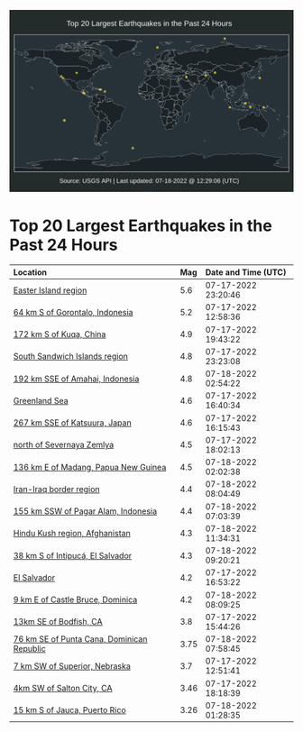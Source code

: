 ![Map](./map.png)

# Top 20 Largest Earthquakes in the Past 24 Hours

| Location | Mag | Date and Time (UTC) |
|:---|:---|:---|
| [Easter Island region](https://earthquake.usgs.gov/earthquakes/eventpage/us6000i3bs) | 5.6 | 07-17-2022 23:20:46 |
| [64 km S of Gorontalo, Indonesia](https://earthquake.usgs.gov/earthquakes/eventpage/us6000i38n) | 5.2 | 07-17-2022 12:58:36 |
| [172 km S of Kuqa, China](https://earthquake.usgs.gov/earthquakes/eventpage/us6000i3ax) | 4.9 | 07-17-2022 19:43:22 |
| [South Sandwich Islands region](https://earthquake.usgs.gov/earthquakes/eventpage/us6000i3bz) | 4.8 | 07-17-2022 23:23:08 |
| [192 km SSE of Amahai, Indonesia](https://earthquake.usgs.gov/earthquakes/eventpage/us6000i3ck) | 4.8 | 07-18-2022 02:54:22 |
| [Greenland Sea](https://earthquake.usgs.gov/earthquakes/eventpage/us6000i3a5) | 4.6 | 07-17-2022 16:40:34 |
| [267 km SSE of Katsuura, Japan](https://earthquake.usgs.gov/earthquakes/eventpage/us6000i39x) | 4.6 | 07-17-2022 16:15:43 |
| [north of Severnaya Zemlya](https://earthquake.usgs.gov/earthquakes/eventpage/us6000i3aj) | 4.5 | 07-17-2022 18:02:13 |
| [136 km E of Madang, Papua New Guinea](https://earthquake.usgs.gov/earthquakes/eventpage/us6000i3cf) | 4.5 | 07-18-2022 02:02:38 |
| [Iran-Iraq border region](https://earthquake.usgs.gov/earthquakes/eventpage/us6000i3dq) | 4.4 | 07-18-2022 08:04:49 |
| [155 km SSW of Pagar Alam, Indonesia](https://earthquake.usgs.gov/earthquakes/eventpage/us6000i3di) | 4.4 | 07-18-2022 07:03:39 |
| [Hindu Kush region, Afghanistan](https://earthquake.usgs.gov/earthquakes/eventpage/us6000i3ee) | 4.3 | 07-18-2022 11:34:31 |
| [38 km S of Intipucá, El Salvador](https://earthquake.usgs.gov/earthquakes/eventpage/us6000i3dz) | 4.3 | 07-18-2022 09:20:21 |
| [El Salvador](https://earthquake.usgs.gov/earthquakes/eventpage/us6000i3a8) | 4.2 | 07-17-2022 16:53:22 |
| [9 km E of Castle Bruce, Dominica](https://earthquake.usgs.gov/earthquakes/eventpage/us6000i3dr) | 4.2 | 07-18-2022 08:09:25 |
| [13km SE of Bodfish, CA](https://earthquake.usgs.gov/earthquakes/eventpage/ci40065255) | 3.8 | 07-17-2022 15:44:26 |
| [76 km SE of Punta Cana, Dominican Republic](https://earthquake.usgs.gov/earthquakes/eventpage/pr2022199000) | 3.75 | 07-18-2022 07:58:45 |
| [7 km SW of Superior, Nebraska](https://earthquake.usgs.gov/earthquakes/eventpage/us6000i38f) | 3.7 | 07-17-2022 12:51:41 |
| [4km SW of Salton City, CA](https://earthquake.usgs.gov/earthquakes/eventpage/ci40065399) | 3.46 | 07-17-2022 18:18:39 |
| [15 km S of Jauca, Puerto Rico](https://earthquake.usgs.gov/earthquakes/eventpage/pr71360048) | 3.26 | 07-18-2022 01:28:35 |
